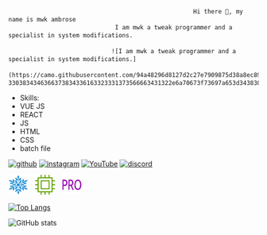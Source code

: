                                                         Hi there 👋, my name is mwk ambrose
                                  I am mwk a tweak programmer and a specialist in system modifications.
                                   
                                 ![I am mwk a tweak programmer and a specialist in system modifications.] 
                  (https://camo.githubusercontent.com/94a48296d8127d2c27e7909875d38a8ec893a76b6fad31835e85dd7eb58ae0bb/68747470733a2f2f63646e2e646973636f72646170702e636f6d2f73706c61736865732f313232323634323639353234383534373934302f3732336564306338303                                       3303834346366373834336163323331373566663431322e6a70673f73697a653d343830)

* Skills:
* VUE JS 
* REACT 
* JS
* HTML 
* CSS 
* batch file

 


[<img src='https://cdn.jsdelivr.net/npm/simple-icons@3.0.1/icons/github.svg' alt='github' height='40'>](https://github.com/mwkambrose)  [<img src='https://cdn.jsdelivr.net/npm/simple-icons@3.0.1/icons/instagram.svg' alt='instagram' height='40'>](https://www.instagram.com/@INPR/)  [<img src='https://cdn.jsdelivr.net/npm/simple-icons@3.0.1/icons/youtube.svg' alt='YouTube' height='40'>](https://www.youtube.com/channel/@zni3)  [<img src='https://cdn.jsdelivr.net/npm/simple-icons@3.0.1/icons/discord.svg' alt='discord' height='40'>](https://discord.gg/5vEKmkyYfy)  

<a href='https://archiveprogram.github.com/'><img src='https://raw.githubusercontent.com/acervenky/animated-github-badges/master/assets/acbadge.gif' width='40' height='40'></a> <a href='https://docs.github.com/en/developers'><img src='https://raw.githubusercontent.com/acervenky/animated-github-badges/master/assets/devbadge.gif' width='40' height='40'></a> <a href='https://github.com/pricing'><img src='https://raw.githubusercontent.com/acervenky/animated-github-badges/master/assets/pro.gif' width='40' height='40'></a> 

[![Top Langs](https://github-readme-stats.vercel.app/api/top-langs/?username=mwkambrose)](https://github.com/anuraghazra/github-readme-stats)

![GitHub stats](https://github-readme-stats.vercel.app/api?username=mwkambrose&show_icons=true)  

